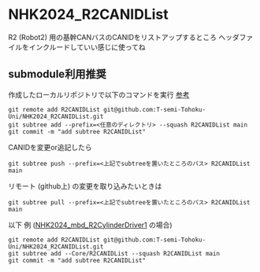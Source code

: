 # NHK2024_R2CANIDList
R2 (Robot2) 用の基幹CANバスのCANIDをリストアップするところ
ヘッダファイルをインクルードしていい感じに使ってね

## submodule利用推奨
作成したローカルリポジトリで以下のコマンドを実行 [参考](https://qiita.com/keitean/items/bdeb6c1548bb9a8d5dfc)
```
git remote add R2CANIDList git@github.com:T-semi-Tohoku-Uni/NHK2024_R2CANIDList.git
git subtree add --prefix=<任意のディレクトリ> --squash R2CANIDList main
git commit -m "add subtree R2CANIDList"
```

CANIDを変更or追記したら
```
git subtree push --prefix=<上記でsubtreeを置いたところのパス> R2CANIDList main
```

リモート (github上) の変更を取り込みたいときは
```
git subtree pull --prefix=<上記でsubtreeを置いたところのパス> R2CANIDList main
```

以下 例 ([NHK2024_mbd_R2CylinderDriver1](https://github.com/T-semi-Tohoku-Uni/NHK2024_mbd_R2CylinderDriver1) の場合)
```
git remote add R2CANIDList git@github.com:T-semi-Tohoku-Uni/NHK2024_R2CANIDList.git
git subtree add --Core/R2CANIDList --squash R2CANIDList main
git commit -m "add subtree R2CANIDList"
```
